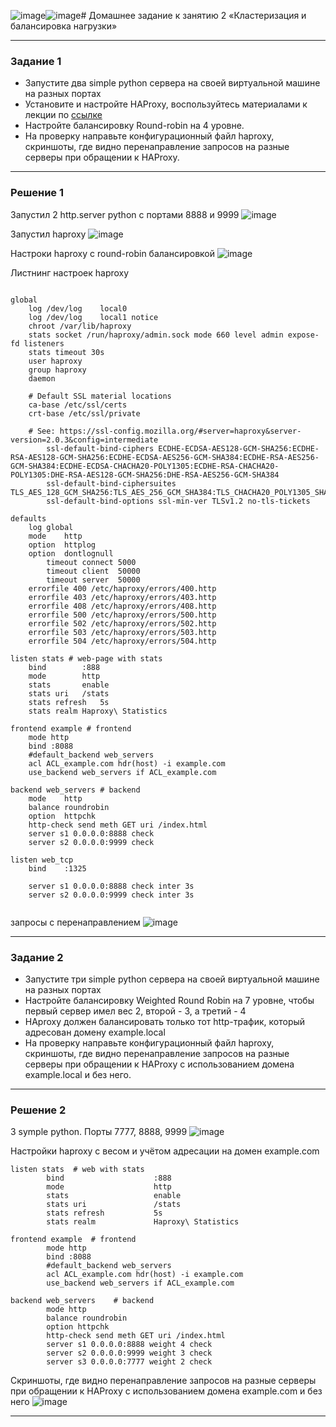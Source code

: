 ![image](https://github.com/Dendroit/hometasks/assets/155379046/aa22dd68-9204-4c4e-9dca-5c03435e31e6)![image](https://github.com/Dendroit/hometasks/assets/155379046/26cbee1c-128c-4549-a948-1aaf8180a5bd)# Домашнее задание к занятию 2 «Кластеризация и балансировка нагрузки»

------

### Задание 1
- Запустите два simple python сервера на своей виртуальной машине на разных портах
- Установите и настройте HAProxy, воспользуйтесь материалами к лекции по [ссылке](2/)
- Настройте балансировку Round-robin на 4 уровне.
- На проверку направьте конфигурационный файл haproxy, скриншоты, где видно перенаправление запросов на разные серверы при обращении к HAProxy.


------

### Решение 1

Запустил 2 http.server python с портами 8888 и 9999
![image](https://github.com/Dendroit/hometasks/assets/155379046/e31b8522-e44b-4532-a8ef-2ff3b381e557)

Запустил haproxy
![image](https://github.com/Dendroit/hometasks/assets/155379046/eb52f211-c60d-4f47-a735-aef15654a9d9)

Настроки haproxy с round-robin балансировкой
![image](https://github.com/Dendroit/hometasks/assets/155379046/75d859ce-efe1-46db-baf0-0964c0185ff1)

Листнинг настроек haproxy
```

global
	log /dev/log	local0
	log /dev/log	local1 notice
	chroot /var/lib/haproxy
	stats socket /run/haproxy/admin.sock mode 660 level admin expose-fd listeners
	stats timeout 30s
	user haproxy
	group haproxy
	daemon

	# Default SSL material locations
	ca-base /etc/ssl/certs
	crt-base /etc/ssl/private

	# See: https://ssl-config.mozilla.org/#server=haproxy&server-version=2.0.3&config=intermediate
        ssl-default-bind-ciphers ECDHE-ECDSA-AES128-GCM-SHA256:ECDHE-RSA-AES128-GCM-SHA256:ECDHE-ECDSA-AES256-GCM-SHA384:ECDHE-RSA-AES256-GCM-SHA384:ECDHE-ECDSA-CHACHA20-POLY1305:ECDHE-RSA-CHACHA20-POLY1305:DHE-RSA-AES128-GCM-SHA256:DHE-RSA-AES256-GCM-SHA384
        ssl-default-bind-ciphersuites TLS_AES_128_GCM_SHA256:TLS_AES_256_GCM_SHA384:TLS_CHACHA20_POLY1305_SHA256
        ssl-default-bind-options ssl-min-ver TLSv1.2 no-tls-tickets

defaults
	log	global
	mode	http
	option	httplog
	option	dontlognull
        timeout connect 5000
        timeout client  50000
        timeout server  50000
	errorfile 400 /etc/haproxy/errors/400.http
	errorfile 403 /etc/haproxy/errors/403.http
	errorfile 408 /etc/haproxy/errors/408.http
	errorfile 500 /etc/haproxy/errors/500.http
	errorfile 502 /etc/haproxy/errors/502.http
	errorfile 503 /etc/haproxy/errors/503.http
	errorfile 504 /etc/haproxy/errors/504.http

listen stats # web-page with stats
	bind		:888
	mode		http
	stats		enable
	stats uri	/stats
	stats refresh	5s
	stats realm	Haproxy\ Statistics

frontend example # frontend
	mode http
	bind :8088
	#default_backend web_servers
	acl ACL_example.com hdr(host) -i example.com
	use_backend web_servers if ACL_example.com

backend web_servers # backend
	mode	http
	balance	roundrobin
	option	httpchk
	http-check send meth GET uri /index.html
	server s1 0.0.0.0:8888 check
	server s2 0.0.0.0:9999 check

listen web_tcp
	bind	:1325
	
	server s1 0.0.0.0:8888 check inter 3s
	server s2 0.0.0.0:9999 check inter 3s


```

запросы с перенаправлением
![image](https://github.com/Dendroit/hometasks/assets/155379046/4d8b2a3c-6918-40e9-8f04-48e46832f59b)


------

### Задание 2
- Запустите три simple python сервера на своей виртуальной машине на разных портах
- Настройте балансировку Weighted Round Robin на 7 уровне, чтобы первый сервер имел вес 2, второй - 3, а третий - 4
- HAproxy должен балансировать только тот http-трафик, который адресован домену example.local
- На проверку направьте конфигурационный файл haproxy, скриншоты, где видно перенаправление запросов на разные серверы при обращении к HAProxy c использованием домена example.local и без него.

------

### Решение 2

3 symple python. Порты 7777, 8888, 9999
![image](https://github.com/Dendroit/hometasks/assets/155379046/4e3b0d25-8686-4c6b-9644-9f2e9ee7b15f)

Настройки haproxy с весом и учётом адресации на домен example.com

```
listen stats  # web with stats
        bind                    :888
        mode                    http
        stats                   enable
        stats uri               /stats
        stats refresh           5s
        stats realm             Haproxy\ Statistics

frontend example  # frontend 
        mode http
        bind :8088
        #default_backend web_servers
      	acl ACL_example.com hdr(host) -i example.com
      	use_backend web_servers if ACL_example.com

backend web_servers    # backend 
        mode http
        balance roundrobin
        option httpchk
        http-check send meth GET uri /index.html
        server s1 0.0.0.0:8888 weight 4 check
        server s2 0.0.0.0:9999 weight 3 check
      	server s3 0.0.0.0:7777 weight 2 check
```
Cкриншоты, где видно перенаправление запросов на разные серверы при обращении к HAProxy c использованием домена example.com и без него
![image](https://github.com/Dendroit/hometasks/assets/155379046/71871c69-eb9a-40d0-bd33-c5ba72812b81)


------
